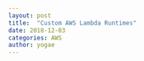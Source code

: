 ```yaml
---
layout: post
title:  "Custom AWS Lambda Runtimes"
date: 2018-12-03
categories: AWS
author: yogae
---
```


